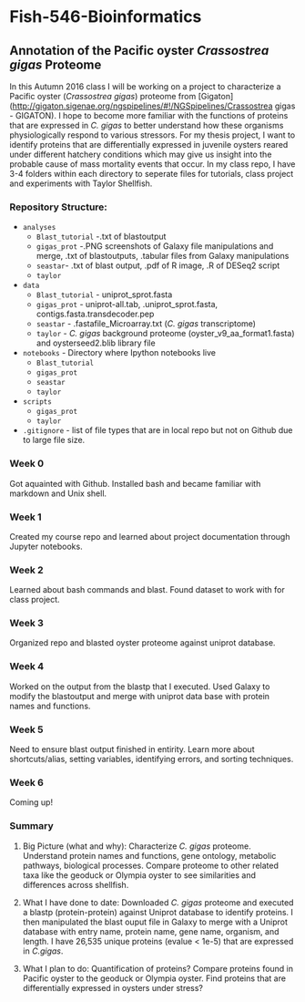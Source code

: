 # Fish-546-Bioinformatics
## Annotation of the Pacific oyster _Crassostrea gigas_ Proteome
In this Autumn 2016 class I will be working on a project to characterize a Pacific oyster (*Crassostrea gigas*) proteome from [Gigaton](http://gigaton.sigenae.org/ngspipelines/#!/NGSpipelines/Crassostrea gigas - GIGATON). I hope to become more familiar with the functions of proteins that are expressed in *C. gigas* to better understand how these organisms physiologically respond to various stressors. For my thesis project, I want to identify proteins that are differentially expressed in juvenile oysters reared under different hatchery conditions which may give us insight into the probable cause of mass mortality events that occur. 
In my class repo, I have 3-4 folders within each directory to seperate files for tutorials, class project and experiments with Taylor Shellfish. 

### Repository Structure:
- `analyses`
  - `Blast_tutorial` -.txt of blastoutput
  - `gigas_prot` -.PNG screenshots of Galaxy file manipulations and merge, .txt of blastoutputs, .tabular files from Galaxy manipulations
  - `seastar`- .txt of blast output, .pdf of R image, .R of DESeq2 script
  - `taylor`
- `data`
  - `Blast_tutorial` - uniprot_sprot.fasta
  - `gigas_prot` - uniprot-all.tab, .uniprot_sprot.fasta, contigs.fasta.transdecoder.pep
  - `seastar` -  .fastafile_Microarray.txt (_C. gigas_ transcriptome)
  - `taylor` - _C. gigas_ background proteome (oyster_v9_aa_format1.fasta) and oysterseed2.blib library file
- `notebooks` - Directory where Ipython notebooks live
  - `Blast_tutorial`
  - `gigas_prot`
  - `seastar`
  - `taylor`
- `scripts`
  - `gigas_prot`
  - `taylor`
- `.gitignore` - list of file types that are in local repo but not on Github due to large file size.

### Week 0
Got aquainted with Github. Installed bash and became familiar with markdown and Unix shell.

### Week 1
Created my course repo and learned about project documentation through Jupyter notebooks.

### Week 2
Learned about bash commands and blast. Found dataset to work with for class project.

### Week 3
Organized repo and blasted oyster proteome against uniprot database.

### Week 4
Worked on the output from the blastp that I executed. Used Galaxy to modify the blastoutput and merge with uniprot data base with protein names and functions.

### Week 5
Need to ensure blast output finished in entirity. Learn more about shortcuts/alias, setting variables, identifying errors, and sorting techniques. 

### Week 6
Coming up!

### Summary
1) Big Picture (what and why): Characterize _C. gigas_ proteome. Understand protein names and functions, gene ontology, metabolic pathways, biological processes. Compare proteome to other related taxa like the geoduck or Olympia oyster to see similarities and differences across shellfish.

2) What I have done to date: Downloaded _C. gigas_ proteome and executed a blastp (protein-protein) against Uniprot database to identify proteins. I then manipulated the blast ouput file in Galaxy to merge with a Uniprot database with entry name, protein name, gene name, organism, and length. I have 26,535 unique proteins (evalue < 1e-5) that are expressed in _C.gigas_.

3) What I plan to do: Quantification of proteins? Compare proteins found in Pacific oyster to the geoduck or Olympia oyster. Find proteins that are differentially expressed in oysters under stress?